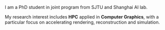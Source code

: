 I am a PhD student in joint program from SJTU and Shanghai AI lab. 

My research interest includes **HPC** applied in **Computer Graphics**, with a particular focus on accelerating rendering, reconstruction and simulation. 






